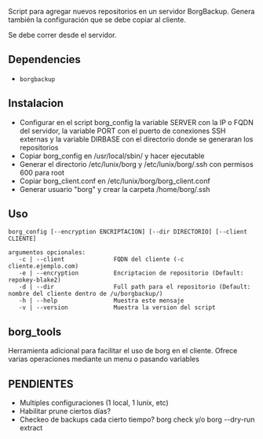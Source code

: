 Script para agregar nuevos repositorios en un servidor BorgBackup. Genera también la configuración que se debe copiar al cliente.

Se debe correr desde el servidor.

## Dependencies
- ```borgbackup```

## Instalacion
- Configurar en el script borg_config la variable SERVER con la IP o FQDN del servidor, la variable PORT con el puerto de conexiones SSH externas y la variable DIRBASE con el directorio donde se generaran los repositorios
- Copiar borg_config en /usr/local/sbin/ y hacer ejecutable
- Generar el directorio /etc/lunix/borg y /etc/lunix/borg/.ssh con permisos 600 para root
- Copiar borg_client.conf en /etc/lunix/borg/borg_client.conf
- Generar usuario "borg" y crear la carpeta /home/borg/.ssh

## Uso
```
borg_config [--encryption ENCRIPTACION] [--dir DIRECTORIO] [--client CLIENTE]

argumentos opcionales:
   -c | --client              FQDN del cliente (-c cliente.ejemplo.com)
   -e | --encryption          Encriptacion de repositorio (Default: repokey-blake2)
   -d | --dir                 Full path para el repositorio (Default: nombre del cliente dentro de /u/borgbackup/)
   -h | --help                Muestra este mensaje
   -v | --version             Muestra la version del script
```

## borg_tools
Herramienta adicional para facilitar el uso de borg en el cliente. Ofrece varias operaciones mediante un menu o pasando variables

## PENDIENTES
- Multiples configuraciones (1 local, 1 lunix, etc)
- Habilitar prune ciertos días?
- Checkeo de backups cada cierto tiempo? borg check y/o borg --dry-run extract 